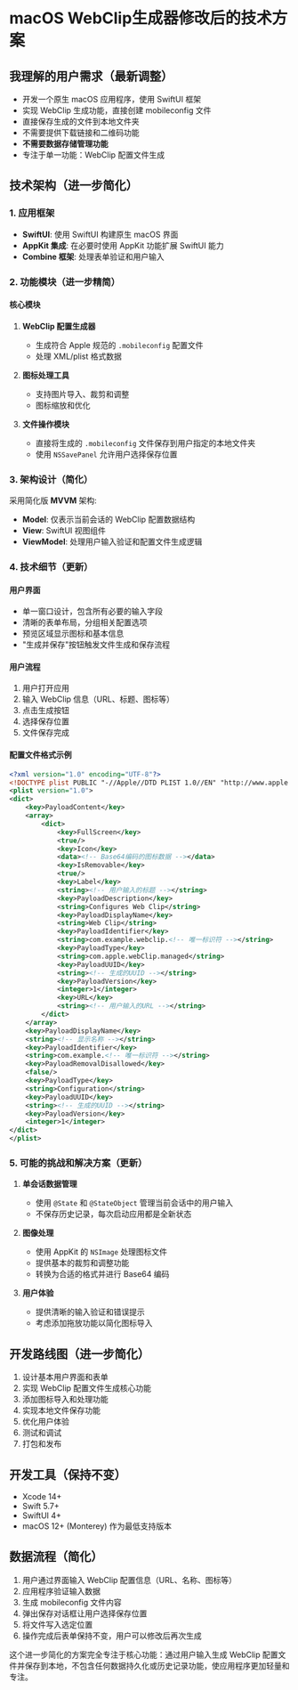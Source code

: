 
# macOS WebClip生成器修改后的技术方案

## 我理解的用户需求（最新调整）

- 开发一个原生 macOS 应用程序，使用 SwiftUI 框架
- 实现 WebClip 生成功能，直接创建 mobileconfig 文件
- 直接保存生成的文件到本地文件夹
- 不需要提供下载链接和二维码功能
- **不需要数据存储管理功能**
- 专注于单一功能：WebClip 配置文件生成

## 技术架构（进一步简化）

### 1. 应用框架

- **SwiftUI**: 使用 SwiftUI 构建原生 macOS 界面
- **AppKit 集成**: 在必要时使用 AppKit 功能扩展 SwiftUI 能力
- **Combine 框架**: 处理表单验证和用户输入

### 2. 功能模块（进一步精简）

#### 核心模块

1. **WebClip 配置生成器**
   - 生成符合 Apple 规范的 `.mobileconfig` 配置文件
   - 处理 XML/plist 格式数据

2. **图标处理工具**
   - 支持图片导入、裁剪和调整
   - 图标缩放和优化

3. **文件操作模块**
   - 直接将生成的 `.mobileconfig` 文件保存到用户指定的本地文件夹
   - 使用 `NSSavePanel` 允许用户选择保存位置

### 3. 架构设计（简化）

采用简化版 **MVVM** 架构:

- **Model**: 仅表示当前会话的 WebClip 配置数据结构
- **View**: SwiftUI 视图组件
- **ViewModel**: 处理用户输入验证和配置文件生成逻辑

### 4. 技术细节（更新）

#### 用户界面

- 单一窗口设计，包含所有必要的输入字段
- 清晰的表单布局，分组相关配置选项
- 预览区域显示图标和基本信息
- "生成并保存"按钮触发文件生成和保存流程

#### 用户流程

1. 用户打开应用
2. 输入 WebClip 信息（URL、标题、图标等）
3. 点击生成按钮
4. 选择保存位置
5. 文件保存完成

#### 配置文件格式示例

```xml
<?xml version="1.0" encoding="UTF-8"?>
<!DOCTYPE plist PUBLIC "-//Apple//DTD PLIST 1.0//EN" "http://www.apple.com/DTDs/PropertyList-1.0.dtd">
<plist version="1.0">
<dict>
    <key>PayloadContent</key>
    <array>
        <dict>
            <key>FullScreen</key>
            <true/>
            <key>Icon</key>
            <data><!-- Base64编码的图标数据 --></data>
            <key>IsRemovable</key>
            <true/>
            <key>Label</key>
            <string><!-- 用户输入的标题 --></string>
            <key>PayloadDescription</key>
            <string>Configures Web Clip</string>
            <key>PayloadDisplayName</key>
            <string>Web Clip</string>
            <key>PayloadIdentifier</key>
            <string>com.example.webclip.<!-- 唯一标识符 --></string>
            <key>PayloadType</key>
            <string>com.apple.webClip.managed</string>
            <key>PayloadUUID</key>
            <string><!-- 生成的UUID --></string>
            <key>PayloadVersion</key>
            <integer>1</integer>
            <key>URL</key>
            <string><!-- 用户输入的URL --></string>
        </dict>
    </array>
    <key>PayloadDisplayName</key>
    <string><!-- 显示名称 --></string>
    <key>PayloadIdentifier</key>
    <string>com.example.<!-- 唯一标识符 --></string>
    <key>PayloadRemovalDisallowed</key>
    <false/>
    <key>PayloadType</key>
    <string>Configuration</string>
    <key>PayloadUUID</key>
    <string><!-- 生成的UUID --></string>
    <key>PayloadVersion</key>
    <integer>1</integer>
</dict>
</plist>
```

### 5. 可能的挑战和解决方案（更新）

1. **单会话数据管理**
   - 使用 `@State` 和 `@StateObject` 管理当前会话中的用户输入
   - 不保存历史记录，每次启动应用都是全新状态

2. **图像处理**
   - 使用 AppKit 的 `NSImage` 处理图标文件
   - 提供基本的裁剪和调整功能
   - 转换为合适的格式并进行 Base64 编码

3. **用户体验**
   - 提供清晰的输入验证和错误提示
   - 考虑添加拖放功能以简化图标导入

## 开发路线图（进一步简化）

1. 设计基本用户界面和表单
2. 实现 WebClip 配置文件生成核心功能
3. 添加图标导入和处理功能
4. 实现本地文件保存功能
5. 优化用户体验
6. 测试和调试
7. 打包和发布

## 开发工具（保持不变）

- Xcode 14+
- Swift 5.7+
- SwiftUI 4+
- macOS 12+ (Monterey) 作为最低支持版本

## 数据流程（简化）

1. 用户通过界面输入 WebClip 配置信息（URL、名称、图标等）
2. 应用程序验证输入数据
3. 生成 mobileconfig 文件内容
4. 弹出保存对话框让用户选择保存位置
5. 将文件写入选定位置
6. 操作完成后表单保持不变，用户可以修改后再次生成

这个进一步简化的方案完全专注于核心功能：通过用户输入生成 WebClip 配置文件并保存到本地，不包含任何数据持久化或历史记录功能，使应用程序更加轻量和专注。
